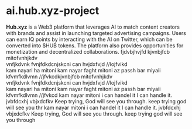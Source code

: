 # ai.hub.xyz-project
**Hub.xyz** is a Web3 platform that leverages AI to match content creators with brands and assist in launching targeted advertising campaigns. Users can earn IQ points by interacting with the AI on Twitter, which can be converted into $HUB tokens. The platform also provides opportunities for monetization and decentralized collaborations.
fjdvbjhvjfd
kjvnbjfcb
mitofvnhjkdv\
vnfjkdvnk
fvnjfdkdcnjskcni can 
hvjdxfvjd
//lojfvikd\
kam nayari ha mitoni
kam nayar faght
mitoni az passh bar miyaii
kfvmfkdlvmn
//jfvkcdkjvnbjfcb
mitofvnhjkdv\
vnfjkdvnk
fvnjfdkdcnjskcni can 
hvjdxfvjd
//lojfvikd\
kam nayari ha mitoni
kam nayar faght
mitoni az passh bar miyaii
kfvmfkdlvmn
//jfvkcd
kam nayar
mitoni
i can handel it
I can handle it.
jvbfdcxhj
vbjxdcfkv
Keep trying, God will see you through. 
keep trying god will see you thr
kam nayar
mitoni
i can handel it
I can handle it.
jvbfdcxhj
vbjxdcfkv
Keep trying, God will see you through. 
keep trying god will see you through
